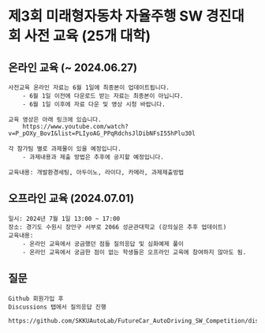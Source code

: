 # 제3회 미래형자동차 자율주행 SW 경진대회 사전 교육 (25개 대학)

## 온라인 교육 (~ 2024.06.27)
```
사전교육 온라인 자료는 6월 1일에 최종본이 업데이트됩니다.
    - 6월 1일 이전에 다운로드 받는 자료는 최종본이 아닙니다.
    - 6월 1일 이후에 자료 다운 및 영상 시청 바랍니다.
  
교육 영상은 아래 링크에 있습니다.
    https://www.youtube.com/watch?v=P_pOXy_BovI&list=PLIyoAG_PPqRdchsJlDibNFsI55hPlu30l

각 참가팀 별로 과제물이 있을 예정입니다.
    - 과제내용과 제출 방법은 추후에 공지할 예정입니다.

교육내용: 개발환경세팅, 아두이노, 라이다, 카메라, 과제제출방법
```

## 오프라인 교육 (2024.07.01)
```
일시: 2024년 7월 1일 13:00 ~ 17:00
장소: 경기도 수원시 장안구 서부로 2066 성균관대학교 (강의실은 추후 업데이트)
교육내용:
    - 온라인 교육에서 궁금했던 점들 질의응답 및 심화예제 풀이
    - 온라인 교육에서 궁금한 점이 없는 학생들은 오프라인 교육에 참여하지 않아도 됨.

```

## 질문
```
Github 회원가입 후
Discussions 탭에서 질의응답 진행
    https://github.com/SKKUAutoLab/FutureCar_AutoDriving_SW_Competition/discussions
```


